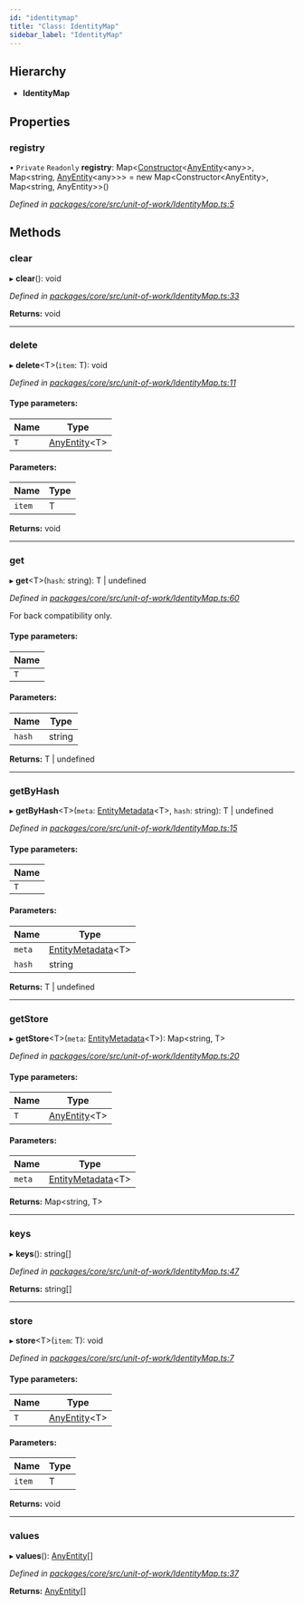 ```yaml
---
id: "identitymap"
title: "Class: IdentityMap"
sidebar_label: "IdentityMap"
---
```


## Hierarchy

* **IdentityMap**

## Properties

### registry

• `Private` `Readonly` **registry**: Map&#60;[Constructor](../index.md#constructor)&#60;[AnyEntity](../index.md#anyentity)&#60;any>>, Map&#60;string, [AnyEntity](../index.md#anyentity)&#60;any>>> = new Map&#60;Constructor&#60;AnyEntity>, Map&#60;string, AnyEntity>>()

*Defined in [packages/core/src/unit-of-work/IdentityMap.ts:5](https://github.com/mikro-orm/mikro-orm/blob/4249b052e/packages/core/src/unit-of-work/IdentityMap.ts#L5)*

## Methods

### clear

▸ **clear**(): void

*Defined in [packages/core/src/unit-of-work/IdentityMap.ts:33](https://github.com/mikro-orm/mikro-orm/blob/4249b052e/packages/core/src/unit-of-work/IdentityMap.ts#L33)*

**Returns:** void

___

### delete

▸ **delete**&#60;T>(`item`: T): void

*Defined in [packages/core/src/unit-of-work/IdentityMap.ts:11](https://github.com/mikro-orm/mikro-orm/blob/4249b052e/packages/core/src/unit-of-work/IdentityMap.ts#L11)*

#### Type parameters:

Name | Type |
------ | ------ |
`T` | [AnyEntity](../index.md#anyentity)&#60;T> |

#### Parameters:

Name | Type |
------ | ------ |
`item` | T |

**Returns:** void

___

### get

▸ **get**&#60;T>(`hash`: string): T \| undefined

*Defined in [packages/core/src/unit-of-work/IdentityMap.ts:60](https://github.com/mikro-orm/mikro-orm/blob/4249b052e/packages/core/src/unit-of-work/IdentityMap.ts#L60)*

For back compatibility only.

#### Type parameters:

Name |
------ |
`T` |

#### Parameters:

Name | Type |
------ | ------ |
`hash` | string |

**Returns:** T \| undefined

___

### getByHash

▸ **getByHash**&#60;T>(`meta`: [EntityMetadata](entitymetadata.md)&#60;T>, `hash`: string): T \| undefined

*Defined in [packages/core/src/unit-of-work/IdentityMap.ts:15](https://github.com/mikro-orm/mikro-orm/blob/4249b052e/packages/core/src/unit-of-work/IdentityMap.ts#L15)*

#### Type parameters:

Name |
------ |
`T` |

#### Parameters:

Name | Type |
------ | ------ |
`meta` | [EntityMetadata](entitymetadata.md)&#60;T> |
`hash` | string |

**Returns:** T \| undefined

___

### getStore

▸ **getStore**&#60;T>(`meta`: [EntityMetadata](entitymetadata.md)&#60;T>): Map&#60;string, T>

*Defined in [packages/core/src/unit-of-work/IdentityMap.ts:20](https://github.com/mikro-orm/mikro-orm/blob/4249b052e/packages/core/src/unit-of-work/IdentityMap.ts#L20)*

#### Type parameters:

Name | Type |
------ | ------ |
`T` | [AnyEntity](../index.md#anyentity)&#60;T> |

#### Parameters:

Name | Type |
------ | ------ |
`meta` | [EntityMetadata](entitymetadata.md)&#60;T> |

**Returns:** Map&#60;string, T>

___

### keys

▸ **keys**(): string[]

*Defined in [packages/core/src/unit-of-work/IdentityMap.ts:47](https://github.com/mikro-orm/mikro-orm/blob/4249b052e/packages/core/src/unit-of-work/IdentityMap.ts#L47)*

**Returns:** string[]

___

### store

▸ **store**&#60;T>(`item`: T): void

*Defined in [packages/core/src/unit-of-work/IdentityMap.ts:7](https://github.com/mikro-orm/mikro-orm/blob/4249b052e/packages/core/src/unit-of-work/IdentityMap.ts#L7)*

#### Type parameters:

Name | Type |
------ | ------ |
`T` | [AnyEntity](../index.md#anyentity)&#60;T> |

#### Parameters:

Name | Type |
------ | ------ |
`item` | T |

**Returns:** void

___

### values

▸ **values**(): [AnyEntity](../index.md#anyentity)[]

*Defined in [packages/core/src/unit-of-work/IdentityMap.ts:37](https://github.com/mikro-orm/mikro-orm/blob/4249b052e/packages/core/src/unit-of-work/IdentityMap.ts#L37)*

**Returns:** [AnyEntity](../index.md#anyentity)[]
